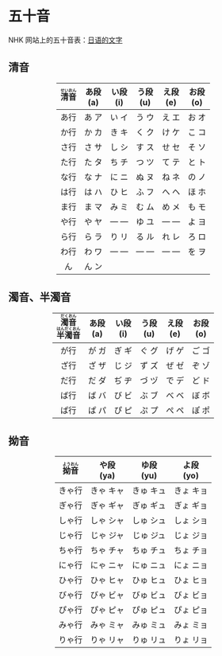 # 五十音

NHK 网站上的五十音表：[日语的文字](https://www3.nhk.or.jp/nhkworld/lesson/zh/letters/hiragana.html)

## 清音

<div style="width: fit-content; margin: 0 auto;">

| <ruby>清音<rt>せいおん</rt></ruby> | あ段<br>(a) | い段<br>(i) | う段<br>(u) | え段<br>(e) | お段<br>(o) |
|:-----:|:---:|:---:|:---:|:---:|:---:|
| あ行 | あ ア | い イ | う ウ | え エ | お オ |
| か行 | か カ | き キ | く ク | け ケ | こ コ |
| さ行 | さ サ | し シ | す ス | せ セ | そ ソ |
| た行 | た タ | ち チ | つ ツ | て テ | と ト |
| な行 | な ナ | に ニ | ぬ ヌ | ね ネ | の ノ |
| は行 | は ハ | ひ ヒ | ふ フ | へ ヘ | ほ ホ |
| ま行 | ま マ | み ミ | む ム | め メ | も モ |
| や行 | や ヤ | ― ― | ゆ ユ | ― ― | よ ヨ |
| ら行 | ら ラ | り リ | る ル | れ レ | ろ ロ |
| わ行 | わ ワ | ― ― | ― ― | ― ― | を ヲ |
| ん | ん ン | | | | |

</div>

## 濁音、半濁音

<div style="width: fit-content; margin: 0 auto;">

| <ruby>濁音<rt>だくおん</rt></ruby><br><ruby>半濁音<rt>はんだくおん</rt></ruby> | あ段<br>(a) | い段<br>(i) | う段<br>(u) | え段<br>(e) | お段<br>(o) |
|:-----:|:---:|:---:|:---:|:---:|:---:|
| が行 | が ガ | ぎ ギ | ぐ グ | げ ゲ | ご ゴ |
| ざ行 | ざ ザ | じ ジ | ず ズ | ぜ ゼ | ぞ ゾ |
| だ行 | だ ダ | ぢ ヂ | づ ヅ | で デ | ど ド |
| ば行 | ば バ | び ビ | ぶ ブ | べ ベ | ぼ ボ |
| ぱ行 | ぱ パ | ぴ ピ | ぷ プ | ぺ ペ | ぽ ポ |

</div>

## 拗音

<div style="width: fit-content; margin: 0 auto;">

| <ruby>拗音<rt>ようおん</rt></ruby> | や段<br>(ya) | ゆ段<br>(yu) | よ段<br>(yo) |
|:-----:|:-------------:|:-------------:|:-------------:|
| きゃ行 | きゃ キャ | きゅ キュ | きょ キョ |
| ぎゃ行 | ぎゃ ギャ | ぎゅ ギュ | ぎょ ギョ |
| しゃ行 | しゃ シャ | しゅ シュ | しょ ショ |
| じゃ行 | じゃ ジャ | じゅ ジュ | じょ ジョ |
| ちゃ行 | ちゃ チャ | ちゅ チュ | ちょ チョ |
| にゃ行 | にゃ ニャ | にゅ ニュ | にょ ニョ |
| ひゃ行 | ひゃ ヒャ | ひゅ ヒュ | ひょ ヒョ |
| びゃ行 | びゃ ビャ | びゅ ビュ | びょ ビョ |
| ぴゃ行 | ぴゃ ピャ | ぴゅ ピュ | ぴょ ピョ |
| みゃ行 | みゃ ミャ | みゅ ミュ | みょ ミョ |
| りゃ行 | りゃ リャ | りゅ リュ | りょ リョ |

</div>